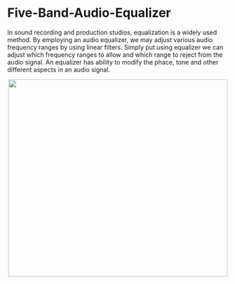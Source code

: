# Five-Band-Audio-Equalizer
In sound recording and production studios, equalization is a widely used method. By employing an audio equalizer, we may adjust various audio frequency ranges by using linear filters. Simply put using equalizer we can adjust which frequency ranges to allow and which range to reject from the audio signal. An equalizer has ability to modify the phace,
tone and other different aspects in an audio signal.

<p align="center">
<img src="https://github.com/Moshintha20/Five-Band-Audio-Equalizer/assets/124574829/13d80db1-93dd-470e-b326-38b6df3cf771"  width="500" height="450">
</p>

